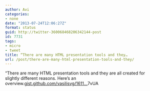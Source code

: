 ```yaml
---
author: Avi
categories:
- none
date: "2013-07-24T12:06:27Z"
format: status
guid: http://twitter-360068468206342144-post
id: 7731
tags:
- micro
- tweet
title: “There are many HTML presentation tools and they…
url: /post/there-are-many-html-presentation-tools-and-they/
---
```

“There are many HTML presentation tools and they are all created for slightly different reasons. Here&#8217;s an overview.[gist.github.com/vasilisvg/1611…](http://gist.github.com/vasilisvg/1611562)7vUA